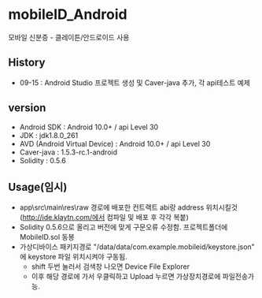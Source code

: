 # mobileID_Android
모바일 신분증 - 클레이튼/안드로이드 사용

## History
  - 09-15 : Android Studio 프로젝트 생성 및 Caver-java 추가, 각 api테스트 예제
  
## version
  - Android SDK : Android 10.0+ / api Level 30
  - JDK : jdk1.8.0_261
  - AVD (Android Virtual Device) : Android 10.0+ / api Level 30
  - Caver-java : 1.5.3-rc.1-android
  - Solidity : 0.5.6
  
## Usage(임시)
  - app\src\main\res\raw 경로에 배포한 컨트랙트 abi랑 address 위치시킬것 (http://ide.klaytn.com/에서 컴파일 및 배포 후 각각 복붙)
  - Solidity 0.5.6으로 올리고 버전에 맞게 구문오류 수정함. 프로젝트폴더에 MobileID.sol 동봉
  - 가상디바이스 패키지경로 "/data/data/com.example.mobileid/keystore.json" 에 keystore 파일 위치시켜야 구동됨.
      + shift 두번 눌러서 검색창 나오면 Device File Explorer
      + 이후 해당 경로에 가서 우클릭하고 Upload 누르면 가상장치경로에 파일전송가능. 
